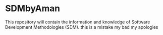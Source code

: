 # SDMbyAman
This repository will contain the information and knowledge of Software Development Methodologies (SDM).
this is a mistake
my bad my apologies
